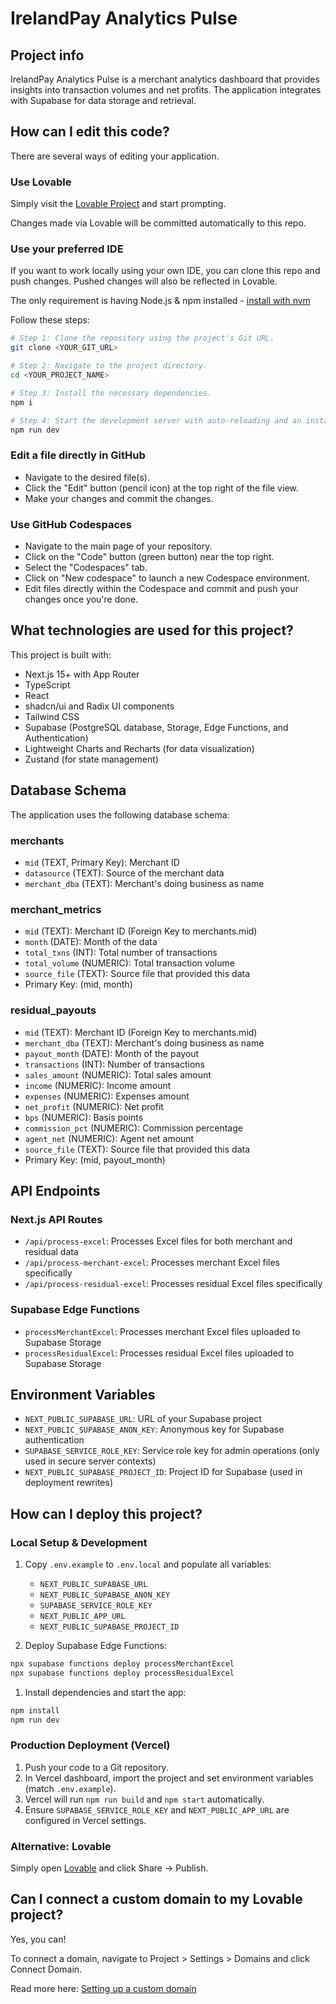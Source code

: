 # IrelandPay Analytics Pulse

## Project info

IrelandPay Analytics Pulse is a merchant analytics dashboard that provides insights into transaction volumes and net profits. The application integrates with Supabase for data storage and retrieval.

## How can I edit this code?

There are several ways of editing your application.

### Use Lovable

Simply visit the [Lovable Project](https://lovable.dev/projects/4b033916-b832-4ca8-a0c9-cc8d7f2c46b7) and start prompting.

Changes made via Lovable will be committed automatically to this repo.

### Use your preferred IDE

If you want to work locally using your own IDE, you can clone this repo and push changes. Pushed changes will also be reflected in Lovable.

The only requirement is having Node.js & npm installed - [install with nvm](https://github.com/nvm-sh/nvm#installing-and-updating)

Follow these steps:

```sh
# Step 1: Clone the repository using the project's Git URL.
git clone <YOUR_GIT_URL>

# Step 2: Navigate to the project directory.
cd <YOUR_PROJECT_NAME>

# Step 3: Install the necessary dependencies.
npm i

# Step 4: Start the development server with auto-reloading and an instant preview.
npm run dev
```

### Edit a file directly in GitHub

- Navigate to the desired file(s).
- Click the "Edit" button (pencil icon) at the top right of the file view.
- Make your changes and commit the changes.

### Use GitHub Codespaces

- Navigate to the main page of your repository.
- Click on the "Code" button (green button) near the top right.
- Select the "Codespaces" tab.
- Click on "New codespace" to launch a new Codespace environment.
- Edit files directly within the Codespace and commit and push your changes once you're done.

## What technologies are used for this project?

This project is built with:

- Next.js 15+ with App Router
- TypeScript
- React
- shadcn/ui and Radix UI components
- Tailwind CSS
- Supabase (PostgreSQL database, Storage, Edge Functions, and Authentication)
- Lightweight Charts and Recharts (for data visualization)
- Zustand (for state management)

## Database Schema

The application uses the following database schema:

### merchants

- `mid` (TEXT, Primary Key): Merchant ID
- `datasource` (TEXT): Source of the merchant data
- `merchant_dba` (TEXT): Merchant's doing business as name

### merchant_metrics

- `mid` (TEXT): Merchant ID (Foreign Key to merchants.mid)
- `month` (DATE): Month of the data
- `total_txns` (INT): Total number of transactions
- `total_volume` (NUMERIC): Total transaction volume
- `source_file` (TEXT): Source file that provided this data
- Primary Key: (mid, month)

### residual_payouts

- `mid` (TEXT): Merchant ID (Foreign Key to merchants.mid)
- `merchant_dba` (TEXT): Merchant's doing business as name
- `payout_month` (DATE): Month of the payout
- `transactions` (INT): Number of transactions
- `sales_amount` (NUMERIC): Total sales amount
- `income` (NUMERIC): Income amount
- `expenses` (NUMERIC): Expenses amount
- `net_profit` (NUMERIC): Net profit
- `bps` (NUMERIC): Basis points
- `commission_pct` (NUMERIC): Commission percentage
- `agent_net` (NUMERIC): Agent net amount
- `source_file` (TEXT): Source file that provided this data
- Primary Key: (mid, payout_month)

## API Endpoints

### Next.js API Routes

- `/api/process-excel`: Processes Excel files for both merchant and residual data
- `/api/process-merchant-excel`: Processes merchant Excel files specifically
- `/api/process-residual-excel`: Processes residual Excel files specifically

### Supabase Edge Functions

- `processMerchantExcel`: Processes merchant Excel files uploaded to Supabase Storage
- `processResidualExcel`: Processes residual Excel files uploaded to Supabase Storage

## Environment Variables

- `NEXT_PUBLIC_SUPABASE_URL`: URL of your Supabase project
- `NEXT_PUBLIC_SUPABASE_ANON_KEY`: Anonymous key for Supabase authentication
- `SUPABASE_SERVICE_ROLE_KEY`: Service role key for admin operations (only used in secure server contexts)
- `NEXT_PUBLIC_SUPABASE_PROJECT_ID`: Project ID for Supabase (used in deployment rewrites)

## How can I deploy this project?

### Local Setup & Development

1. Copy `.env.example` to `.env.local` and populate all variables:
   - `NEXT_PUBLIC_SUPABASE_URL`
   - `NEXT_PUBLIC_SUPABASE_ANON_KEY`
   - `SUPABASE_SERVICE_ROLE_KEY`
   - `NEXT_PUBLIC_APP_URL`
   - `NEXT_PUBLIC_SUPABASE_PROJECT_ID`

1. Deploy Supabase Edge Functions:

   
```bash
npx supabase functions deploy processMerchantExcel
npx supabase functions deploy processResidualExcel
```


1. Install dependencies and start the app:

   
```bash
npm install
npm run dev
```


### Production Deployment (Vercel)

1. Push your code to a Git repository.
1. In Vercel dashboard, import the project and set environment variables (match `.env.example`).
1. Vercel will run `npm run build` and `npm start` automatically.
1. Ensure `SUPABASE_SERVICE_ROLE_KEY` and `NEXT_PUBLIC_APP_URL` are configured in Vercel settings.

### Alternative: Lovable

Simply open [Lovable](https://lovable.dev/projects/4b033916-b832-4ca8-a0c9-cc8d7f2c46b7) and click Share → Publish.

## Can I connect a custom domain to my Lovable project?

Yes, you can!

To connect a domain, navigate to Project > Settings > Domains and click Connect Domain.

Read more here: [Setting up a custom domain](https://docs.lovable.dev/tips-tricks/custom-domain#step-by-step-guide)
